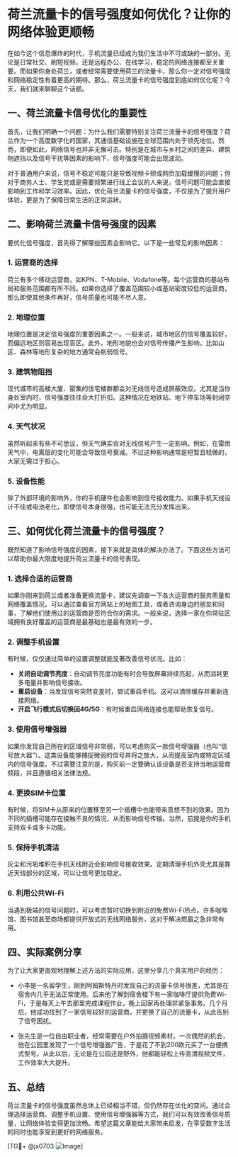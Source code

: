 # 荷兰流量卡的信号强度如何优化？让你的网络体验更顺畅

在如今这个信息爆炸的时代，手机流量已经成为我们生活中不可或缺的一部分。无论是日常社交、刷短视频，还是远程办公、在线学习，稳定的网络连接都至关重要。而如果你身处荷兰，或者经常需要使用荷兰的流量卡，那么你一定对信号强度和网络稳定性有着更高的期待。那么，荷兰流量卡的信号强度到底如何优化呢？今天，我们就来聊聊这个话题。

## 一、荷兰流量卡信号优化的重要性

首先，让我们明确一个问题：为什么我们需要特别关注荷兰流量卡的信号强度？荷兰作为一个高度数字化的国家，其通信基础设施在全球范围内处于领先地位。然而，即便如此，网络信号也并非无懈可击。特别是在城市与乡村之间的差异、建筑物遮挡以及信号干扰等因素的影响下，信号强度可能会出现波动。

对于普通用户来说，信号不稳定可能只是导致视频卡顿或网页加载缓慢的问题；但对于商务人士、学生党或是需要频繁进行线上会议的人来说，信号问题可能会直接影响到工作和学习效率。因此，优化荷兰流量卡的信号强度，不仅是为了提升用户体验，更是为了保障日常生活的正常运转。

## 二、影响荷兰流量卡信号强度的因素

要优化信号强度，首先得了解哪些因素会影响它。以下是一些常见的影响因素：

### 1. **运营商的选择**
荷兰有多个移动运营商，如KPN、T-Mobile、Vodafone等。每个运营商的基站布局和服务范围都有所不同。如果你选择了覆盖范围较小或基站密度较低的运营商，那么即使其他条件再好，信号质量也可能不尽人意。

### 2. **地理位置**
地理位置是决定信号强度的重要因素之一。一般来说，城市地区的信号覆盖较好，而偏远地区则容易出现盲区。此外，地形地貌也会对信号传播产生影响，比如山区、森林等地形复杂的地方通常会削弱信号。

### 3. **建筑物阻挡**
现代城市的高楼大厦、密集的住宅楼群都会对无线信号造成屏蔽效应。尤其是当你身处室内时，信号强度往往会大打折扣。这种情况在地铁站、地下停车场等封闭空间中尤为明显。

### 4. **天气状况**
虽然听起来有些不可思议，但天气确实会对无线信号产生一定影响。例如，在雷雨天气中，电离层的变化可能会导致信号衰减。不过这种影响通常是短暂且轻微的，大家无需过于担心。

### 5. **设备性能**
除了外部环境的影响外，你的手机硬件也会影响到信号接收能力。如果手机天线设计不佳或电池老化，即使信号本身很强，也可能无法充分发挥出来。

## 三、如何优化荷兰流量卡的信号强度？

既然知道了影响信号强度的因素，接下来就是具体的解决办法了。下面这些方法可以帮助你最大限度地提升荷兰流量卡的信号表现。

### 1. **选择合适的运营商**
如果你刚来到荷兰或者准备更换流量卡，建议先调查一下各大运营商的服务质量和网络覆盖情况。可以通过查看官方网站上的地图工具，或者咨询身边的朋友和同事，了解他们使用过的运营商是否符合你的需求。一般来说，选择一家在你常驻区域拥有良好覆盖的运营商是最基础也是最有效的一步。

### 2. **调整手机设置**
有时候，仅仅通过简单的设置调整就能显著改善信号状况。比如：
- **关闭自动调节亮度**：自动调节亮度功能有时会导致屏幕持续亮起，从而消耗更多电量并影响信号接收。
- **重启设备**：当发现信号突然变差时，尝试重启手机。这可以清除缓存并重新连接网络。
- **开启飞行模式后切换回4G/5G**：有时候重启网络连接也能帮助恢复信号。

### 3. **使用信号增强器**
如果你发现自己所在的区域信号非常弱，可以考虑购买一款信号增强器（也叫“信号放大器”）。这类设备能够捕捉微弱的信号并将之放大，从而提高室内或特定区域内的信号强度。不过需要注意的是，购买前一定要确认该设备是否支持当地运营商频段，并且遵循相关法律法规。

### 4. **更换SIM卡位置**
有时候，将SIM卡从原来的位置移至另一个插槽中也能带来意想不到的效果。因为不同的插槽可能存在接触不良的情况，从而影响信号传输。当然，前提是你的手机支持双卡或多卡功能。

### 5. **保持手机清洁**
灰尘和污垢堆积在手机天线附近会影响信号接收效果。定期清理手机外壳尤其是靠近天线部分的区域，可以让信号更加稳定。

### 6. **利用公共Wi-Fi**
当遇到极端的信号问题时，可以考虑暂时切换到附近的免费Wi-Fi热点。许多咖啡馆、图书馆甚至商场都提供开放式的无线网络服务，这对于解决燃眉之急非常有用。

## 四、实际案例分享

为了让大家更直观地理解上述方法的实际应用，这里分享几个真实用户的经历：

- 小李是一名留学生，刚到阿姆斯特丹时发现自己的流量卡信号很差，尤其是在宿舍内几乎无法正常使用。后来他了解到宿舍楼下有一家咖啡厅提供免费Wi-Fi，于是每天上午去那里完成课程作业，晚上回家再处理非紧急事务。几个月后，他成功找到了一家信号较好的运营商，并更换了自己的流量卡，从此告别了信号困扰。
  
- 张先生是一位自由职业者，经常需要在户外拍摄视频素材。一次偶然的机会，他在公园里发现了一个信号增强器广告，于是花了不到200欧元买了一台便携式型号。从此以后，无论是在公园还是野外，他都能轻松上传高清视频文件，工作效率大大提升。

## 五、总结

荷兰流量卡的信号强度虽然总体上已经相当不错，但仍然存在优化的空间。通过合理选择运营商、调整手机设置、使用信号增强器等方式，我们可以有效改善信号质量，让网络体验变得更加流畅。希望这篇文章能给大家带来启发，在享受数字生活的同时也能享受到更好的网络服务。

[TG💪+ @jx0703 ![Image](https://github.com/user-attachments/assets/dbca1d08-cadb-493c-b0ec-ad6f7a83f270)]